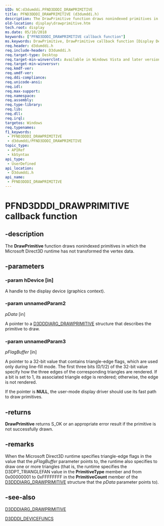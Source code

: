 ```yaml
---
UID: NC:d3dumddi.PFND3DDDI_DRAWPRIMITIVE
title: PFND3DDDI_DRAWPRIMITIVE (d3dumddi.h)
description: The DrawPrimitive function draws nonindexed primitives in which the Microsoft Direct3D runtime has not transformed the vertex data.
old-location: display\drawprimitive.htm
tech.root: display
ms.date: 05/10/2018
keywords: ["PFND3DDDI_DRAWPRIMITIVE callback function"]
ms.keywords: DrawPrimitive, DrawPrimitive callback function [Display Devices], PFND3DDDI_DRAWPRIMITIVE, PFND3DDDI_DRAWPRIMITIVE callback, UserModeDisplayDriver_Functions_c433d1f5-68ca-4461-a409-4353d8a581d8.xml, d3dumddi/DrawPrimitive, display.drawprimitive
req.header: d3dumddi.h
req.include-header: D3dumddi.h
req.target-type: Desktop
req.target-min-winverclnt: Available in Windows Vista and later versions of the Windows operating systems.
req.target-min-winversvr: 
req.kmdf-ver: 
req.umdf-ver: 
req.ddi-compliance: 
req.unicode-ansi: 
req.idl: 
req.max-support: 
req.namespace: 
req.assembly: 
req.type-library: 
req.lib: 
req.dll: 
req.irql: 
targetos: Windows
req.typenames: 
f1_keywords:
 - PFND3DDDI_DRAWPRIMITIVE
 - d3dumddi/PFND3DDDI_DRAWPRIMITIVE
topic_type:
 - APIRef
 - kbSyntax
api_type:
 - UserDefined
api_location:
 - D3dumddi.h
api_name:
 - PFND3DDDI_DRAWPRIMITIVE
---
```


# PFND3DDDI_DRAWPRIMITIVE callback function


## -description

The <b>DrawPrimitive</b> function draws nonindexed primitives in which the Microsoft Direct3D runtime has not transformed the vertex data.

## -parameters

### -param hDevice [in]


A handle to the display device (graphics context).

### -param unnamedParam2

*pData* [in]

A pointer to a <a href="/windows-hardware/drivers/ddi/d3dumddi/ns-d3dumddi-_d3dddiarg_drawprimitive">D3DDDIARG_DRAWPRIMITIVE</a> structure that describes the primitive to draw.

### -param unnamedParam3

*pFlagBuffer* [in]

A pointer to a 32-bit value that contains triangle-edge flags, which are used only during line-fill mode. The first three bits (0/1/2) of the 32-bit value specify how the three edges of the corresponding triangles are rendered. If a bit is set to 1, its associated triangle edge is rendered; otherwise, the edge is not rendered.

If the pointer is <b>NULL</b>, the user-mode display driver should use its fast path to draw primitives.

## -returns

<b>DrawPrimitive</b> returns S_OK or an appropriate error result if the primitive is not successfully drawn.

## -remarks

When the Microsoft Direct3D runtime specifies triangle-edge flags in the value that the <i>pFlagBuffer</i> parameter points to, the runtime also specifies to draw one or more triangles (that is, the runtime specifies the D3DPT_TRIANGLEFAN value in the <b>PrimitiveType</b> member and from 0x00000001 to 0xFFFFFFFF in the <b>PrimitiveCount</b> member of the <a href="/windows-hardware/drivers/ddi/d3dumddi/ns-d3dumddi-_d3dddiarg_drawprimitive">D3DDDIARG_DRAWPRIMITIVE</a> structure that the <i>pData</i> parameter points to).

## -see-also

<a href="/windows-hardware/drivers/ddi/d3dumddi/ns-d3dumddi-_d3dddiarg_drawprimitive">D3DDDIARG_DRAWPRIMITIVE</a>



<a href="/windows-hardware/drivers/ddi/d3dumddi/ns-d3dumddi-_d3dddi_devicefuncs">D3DDDI_DEVICEFUNCS</a>


